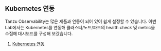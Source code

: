 ## Kubernetes 연동
Tanzu Observability는 많은 제품과 연동이 되어 있어 쉽게 설정할 수 있습니다.
이번 Lab에서는 Kubernetes를 연동해 클러스터/노드/파드의 health check 및 metric을 수집해 대시보드를 구성해 보겠습니다.

1. [Kubernetes 연동](./Integration.md) <br/>